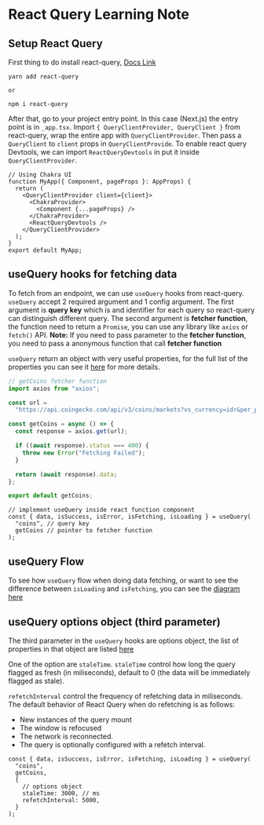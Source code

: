 # React Query Learning Note

## Setup React Query

First thing to do install react-query, [Docs Link](https://react-query.tanstack.com/installation)

```
yarn add react-query

or

npm i react-query
```

After that, go to your project entry point. In this case (Next.js) the entry point is in `_app.tsx`.
Import `{ QueryClientProvider, QueryClient }` from react-query, wrap the entire app with `QueryClientProvider`.
Then pass a `QueryClient` to `client` props in `QueryClientProvide`.
To enable react query Devtools, we can import `ReactQueryDevtools` in put it inside `QueryClientProvider`.

```tsx
// Using Chakra UI
function MyApp({ Component, pageProps }: AppProps) {
  return (
    <QueryClientProvider client={client}>
      <ChakraProvider>
        <Component {...pageProps} />
      </ChakraProvider>
      <ReactQueryDevtools />
    </QueryClientProvider>
  );
}
export default MyApp;
```

## useQuery hooks for fetching data

To fetch from an endpoint, we can use `useQuery` hooks from react-query. `useQuery` accept 2 required argument and 1 config argument.
The first argument is **query key** which is and identifier for each query so react-query can distinguish different query.
The second argument is **fetcher function**, the function need to return a `Promise`, you can use any library like `axios` or `fetch()` API.
**Note:** If you need to pass parameter to the **fetcher function**, you need to pass a anonymous function that call **fetcher function**
<br>

`useQuery` return an object with very useful properties, for the full list of the properties you can see it [here](https://react-query.tanstack.com/reference/useQuery) for more details.

```ts
// getCoins fetcher function
import axios from "axios";

const url =
  "https://api.coingecko.com/api/v3/coins/markets?vs_currency=idr&per_page=10&page=1";

const getCoins = async () => {
  const response = axios.get(url);

  if ((await response).status === 400) {
    throw new Error("Fetching Failed");
  }

  return (await response).data;
};

export default getCoins;
```

```tsx
// implement useQuery inside react function component
const { data, isSuccess, isError, isFetching, isLoading } = useQuery(
  "coins", // query key
  getCoins // pointer to fetcher function
);
```

## useQuery Flow

To see how `useQuery` flow when doing data fetching, or want to see the difference between `isLoading` and `isFetching`, you can see the [diagram here](https://viewer.diagrams.net/?highlight=0000FF&nav=1&title=react-query-usequery-flow.drawio.png#Uhttps://drive.google.com/uc?id=1VenZySvqBF2RIPao5l2-XRHRQ-00N3J7&export=download)

## useQuery options object (third parameter)

The third parameter in the `useQuery` hooks are options object, the list of properties in that object are listed [here](https://react-query.tanstack.com/reference/useQuery)

One of the option are `staleTime`. `staleTime` control how long the query flagged as fresh (in miliseconds), default to 0 (the data will be immediately flagged as stale).

`refetchInterval` control the frequency of refetching data in miliseconds. The default behavior of React Query when do refetching is as follows:

- New instances of the query mount
- The window is refocused
- The network is reconnected.
- The query is optionally configured with a refetch interval.

```tsx
const { data, isSuccess, isError, isFetching, isLoading } = useQuery(
  "coins",
  getCoins,
  {
    // options object
    staleTime: 3000, // ms
    refetchInterval: 5000,
  }
);
```
